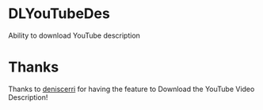 # DLYouTubeDes
Ability to download YouTube description
# Thanks
Thanks to [deniscerri](https://github.com/deniscerri/ytdlnis) for having the feature to Download the YouTube Video Description!
